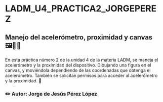 # LADM_U4_PRACTICA2_JORGEPEREZ

## Manejo del acelerómetro, proximidad y canvas 🖼️👨‍🎨

En esta práctica número 2 de la unidad 4 de la materia LADM, se maneja el acelerómetro y la proximidad del dispositivo. Dibujando una figura en el canvas, y moviéndola dependiendo de las coordenadas que obtenga el acelerómetro. También se solicitan permisos para acceder al acelerómetro y la proximidad. 🔐

### ✏️ Autor: Jorge de Jesús Pérez López
